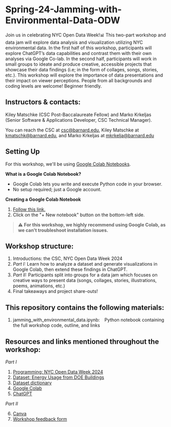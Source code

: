# Spring-24-Jamming-with-Environmental-Data-ODW


Join us in celebrating NYC Open Data Week!📊 This two-part workshop and data jam will explore data analysis and visualization utilizing NYC environmental data. In the first half of this workshop, participants will explore ChatGPT’s data capabilities and contrast them with their own analyses via Google Co-lab. In the second half, participants will work in small groups to ideate and produce creative, accessible projects that showcase their data findings (i.e; in the form of collages, songs, stories, etc.). This workshop will explore the importance of data presentations and their impact on viewer perceptions. People from all backgrounds and coding levels are welcome! Beginner friendly.

## Instructors & contacts:


Kiley Matschke (CSC Post-Baccalaureate Fellow) and Marko Krkeljas (Senior Software & Applications Developer, CSC Technical Manager).


You can reach the CSC at csc@barnard.edu, Kiley Matschke at kmatschk@barnard.edu, and Marko Krkeljas at mkrkelja@barnard.edu


## Setting Up

For this workshop, we'll be using [Google Colab Notebooks](https://colab.research.google.com/). 

**What is a Google Colab Notebook?**

  - Google Colab lets you write and execute Python code in your browser.
  - No setup required; just a Google account.

**Creating a Google Colab Notebook**

  1. [Follow this link.](https://colab.research.google.com/)
  2. Click on the "+ New notebook" button on the bottom-left side.

> &#x26a0;&#xfe0f; **For this workshop, we highly recommend using Google Colab, as we can't troubleshoot installation issues.**



## Workshop structure:
  1. Introductions: the CSC, NYC Open Data Week 2024
  2. *Part I:* Learn how to analyze a dataset and generate visualizations in Google Colab, then extend these findings in ChatGPT.
  3. *Part II:* Participants split into groups for a data jam which focuses on creative ways to present data (songs, collages, stories,
     illustrations, poems, animations, etc.)
  5. Final takeaways and project share-outs!
     

## This repository contains the following materials:
  1. jamming_with_environmental_data.ipynb: &ensp; Python notebook containing the full workshop code, outline, and links
     

## Resources and links mentioned throughout the workshop:


*Part I*


  1. [Programming: NYC Open Data Week 2024](https://2024.open-data.nyc/)
  2. [Dataset: Energy Usage from DOE Buildings](https://data.cityofnewyork.us/Environment/Energy-Usage-From-DOE-Buildings/mq6n-s45c/about_data)
  3. [Dataset dictionary](https://data.cityofnewyork.us/api/views/mq6n-s45c/files/6dfeb54d-5613-41e4-b66d-3e54a516a65c?download=true&filename=Energy_Usage_From_DOE_Buildings.xlsx)
  4. [Google Colab](https://colab.research.google.com/)
  5. [ChatGPT](https://chat.openai.com/)


*Part II*


  6. [Canva](https://www.canva.com/)
  7. [Workshop feedback form](https://bit.ly/csc-exit-spring24)
